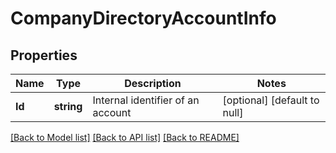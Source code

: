 # CompanyDirectoryAccountInfo

## Properties
Name | Type | Description | Notes
------------ | ------------- | ------------- | -------------
**Id** | **string** | Internal identifier of an account | [optional] [default to null]

[[Back to Model list]](../README.md#documentation-for-models) [[Back to API list]](../README.md#documentation-for-api-endpoints) [[Back to README]](../README.md)


